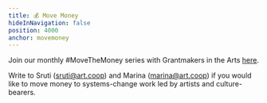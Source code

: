 ```yaml
---
title: 💰 Move Money
hideInNavigation: false
position: 4000
anchor: movemoney
---
```


Join our monthly #MoveTheMoney series with Grantmakers in the Arts [here](https://www.giarts.org/move-money-grantmakers-arts-artcoop-solidarity-economy-discussion-series).

Write to Sruti (<sruti@art.coop>) and Marina (<marina@art.coop>) if you would like to move money to systems-change work led by artists and culture-bearers.
